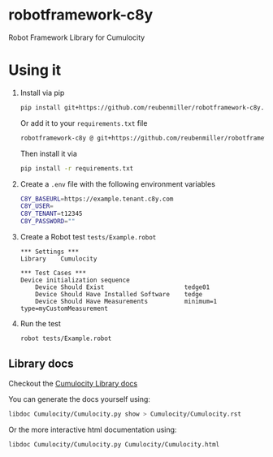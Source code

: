 # robotframework-c8y

Robot Framework Library for Cumulocity

# Using it

1. Install via pip

    ```sh
    pip install git+https://github.com/reubenmiller/robotframework-c8y.git@0.0.9
    ```

    Or add it to your `requirements.txt` file

    ```sh
    robotframework-c8y @ git+https://github.com/reubenmiller/robotframework-c8y.git@0.0.9
    ```

    Then install it via

    ```sh
    pip install -r requirements.txt
    ```

2. Create a `.env` file with the following environment variables

    ```sh
    C8Y_BASEURL=https://example.tenant.c8y.com
    C8Y_USER=
    C8Y_TENANT=t12345
    C8Y_PASSWORD=""
    ```

3. Create a Robot test `tests/Example.robot`

    ```robot
    *** Settings ***
    Library    Cumulocity

    *** Test Cases ***
    Device initialization sequence
        Device Should Exist                      tedge01
        Device Should Have Installed Software    tedge
        Device Should Have Measurements          minimum=1   type=myCustomMeasurement
    ```

4. Run the test

    ```sh
    robot tests/Example.robot
    ```

## Library docs

Checkout the [Cumulocity Library docs](./Cumulocity/Cumulocity.rst)

You can generate the docs yourself using:

```sh
libdoc Cumulocity/Cumulocity.py show > Cumulocity/Cumulocity.rst
```

Or the more interactive html documentation using:

```sh
libdoc Cumulocity/Cumulocity.py Cumulocity/Cumulocity.html
```
